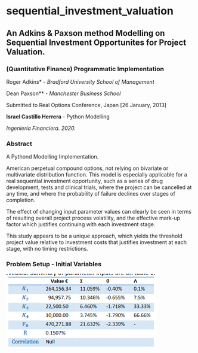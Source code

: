 # sequential_investment_valuation
## An Adkins &amp; Paxson method Modelling on Sequential Investment Opportunites for Project Valuation. 

### (Quantitative Finance) Programmatic Implementation


Roger Adkins* - _Bradford University School of Management_

Dean Paxson** - _Manchester Business School_


Submitted to Real Options Conference, Japan
[26 January, 2013]

**Israel Castillo Herrera** - Python Modelling

_Ingeniería Financiera. 2020._


### Abstract

A Pythond Modelling Implementation.

American perpetual compound options, not relying on bivariate or multivariate distribution function. 
This model is especially applicable for a real sequential investment opportunity, 
such as a series of drug development, tests and clinical trials,
where the project can be cancelled at any time, and where the probability of failure declines over
stages of completion. 

The effect of changing input parameter values can clearly be seen in terms
of resulting overall project process volatility, and the effective mark-up factor which justifies
continuing with each investment stage. 

This study
appears to be a unique approach, which yields the threshold project value relative to investment
costs that justifies investment at each stage, with no timing restrictions.


### Problem Setup - Initial Variables

![Problem Setup](problem_setup.jpeg)
